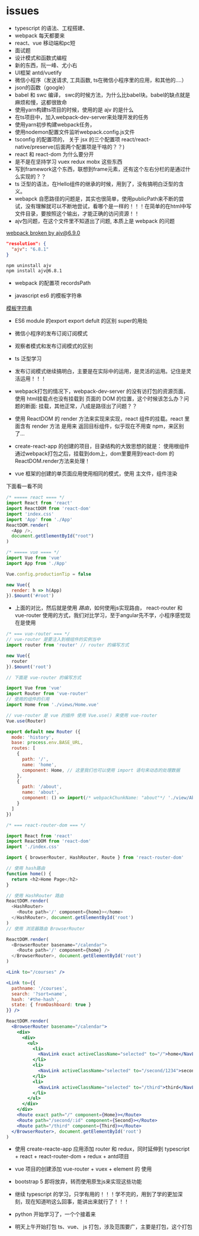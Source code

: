 # issues

- typescript 的语法、工程搭建、
- webpack 每天都要来
- react、vue 移动端和pc短
- 面试题
- 设计模式和函数式编程
- 新的东西，阮一峰、尤小右
- UI框架 antd/vuetify
- 微信小程序（发送请求, 工具函数, ts在微信小程序里的应用，和其他的....）
- json的函数（google）
- babel 和 swc 编译， swc的时候方法，为什么比babel块。babel的缺点就是麻烦和慢，这都很致命
- 使用yarn构建ts项目的时候，使用的是 ajv 的是什么
- 在ts项目中，加入webpack-dev-server来处理开发的任务
- 使用yarn初步构建webpack任务，
- 使用nodemon配置文件监听webpack.config.js文件
- tsconfig 的配置项的， 关于 jsx 的三个配置项 react/react-native/preserve(后面两个配置项是干啥的？？)
- react 和 react-dom 为什么要分开
- 是不是在坚持学习 vuex redux mobx 这些东西
- 写到framework这个东西，联想到frame元素，还有这个左右分栏的是通过什么实现的？？
- ts 泛型的语法，在Hello组件的继承的时候，用到了，没有搞明白泛型的含义。
- webapck 自愿路径的问题是，其实也很简单，使用publicPath来不断的尝试，没有理解就可以不断地尝试，看哪个是一样的！！！在简单的在html中写文件目录，要按照这个输出，才能正确的访问资源！！
- ajv包问题，在这个文件里不知道出了问题, 本质上是 webpack 的问题

[webpack broken by ajv@6.9.0](https://github.com/webpack/webpack/issues/8768)

```json
"resolution": {
  "ajv": "6.8.1"
}
```

```bash
npm uninstall ajv
npm install ajv@6.8.1
```

- webpack 的配置项 recordsPath

- javascript es6 的模板字符串

[模板字符串](http://es6.ruanyifeng.com/#docs/string)

- ES6 module 的export export defult 的区别 super的用处
- 微信小程序的发布订阅订阅模式
- 观察者模式和发布订阅模式的区别
- ts 泛型学习
- 发布订阅模式继续搞明白，主要是在实际中的运用，是灵活的运用。记住是灵活运用！！！
- webpack打包的情况下，webpack-dev-server 的没有访打包的资源页面，使用 html挂载点也没有挂载到 页面的 DOM 的位置，这个时候该怎么办？问题的断面: 挂载，其他正常，八成是路径出了问题？？
- 使用 ReactDOM 的 render 方法来实现来实现，react 组件的挂载。react 里面含有 render 方法 是用来 返回目标组件，似乎现在不用查 npm，来区别了...

- create-react-app 的创建的项目，目录结构的大致思想的就是： 使用根组件通过webpack打包之后，挂载到dom上，dom里要用到react-dom 的ReactDOM.render方法来处理！

- vue 框架的创建的单页面应用使用相同的模式，使用 主文件，组件渲染

下面看一看不同

```js
/* ===== react ==== */
import React from 'react'
import ReactDOM from 'react-dom'
import 'index.css'
import 'App' from './App'
ReactDOM.render(
  <App />,
  document.getElementById("root")
)

/* ===== vue ==== */
import Vue from 'vue'
import App from './App'

Vue.config.productionTip = false

new Vue({
  render: h => h(App)
}).$mount('#root')
```

- 上面的对比，然后就是使用 *路由*，如何使用js实现路由， react-router 和 vue-router 使用的方式，我们对比学习，至于angular先不学，小程序感觉现在是使用

```js
/* === vue-router === */
// vue-router 是要注入到根组件的实例当中
import router from 'router' // router 的编写方式

new Vue({
  router
}).$mount('root')

// 下面是 vue-router 的编写方式

import Vue from 'vue'
import Router from 'vue-router'
// 使用的组件的引用
import Home from './views/Home.vue'

// vue-router 是 vue 的插件 使用 Vue.use() 来使用 vue-router
Vue.use(Router)

export default new Router ({
  mode: 'history',
  base: process.env.BASE_URL,
  routes: [
    {
      path: '/',
      name: 'home',
      component: Home, // 这里我们也可以使用 import 语句来动态的处理数据
    },
    {
      path: '/about',
      name: 'about',
      component: () => import(/* webpackChunkName: "about"*/ './view/About.vue)
    }
  ]
})

/* === react-router-dom === */

import React from 'react'
import ReactDOM from 'react-dom'
import './index.css'

import { browserRouter, HashRouter, Route } from 'react-router-dom'

// 使用 hash路由
function home() {
  return <h2>Home Page</h2>
}

// 使用 HashRouter 路由
ReactDOM.render(
  <HashRouter>
    <Route path='/' component={home}></home>
  </HashRouter>, document.getElementById('root')
)
// 使用 浏览器路由 BrowserRouter

ReactDOM.render(
  <BrowserRouter basename="/calendar">
    <Route path='/' component={home} />
  </BrowserRouter>, document.getElementById('root')
)
```

```jsx
<Link to="/courses" />

<Link to={{
  pathname: '/courses',
  search: '?sort=name',
  hash: '#the-hash',
  state: { fromDashboard: true }
}} />

ReactDOM.render(
  <BrowserRouter basename="/calendar">
    <div>
      <div>
        <ul>
          <li>
            <NavLink exact activeClassName="selected" to="/">home</NavLink>
          </li>
          <li>
            <NavLink activeClassName="selected" to="/second/1234">second</NavLink>
          </li>
          <li>
            <NavLink activeClassName="selected" to="/third">third</NavLink>
          </li>
        </ul>
      </div>
    </div>
    <Route exact path="/" component={Home}></Route>
    <Route path="/second/:id" component={Second}></Route>
    <Route path="/third" component={Third}></Route>
  </BrowserRouter>, document.getElementById('root')
)
```

- 使用 create-reacte-app 应用添加 router 和 redux，同时延伸到 typescript + react + react-router-dom + redux + antd项目

- vue 项目的创建添加 vue-router + vuex + element 的 使用

- bootstrap 5 即将放弃，转而使用原生js来实现这些功能

- 继续 typescript 的学习，只学有用的！！！学不完的，用到了学的更加深刻，现在知道哟这么回事，能讲出来就行了！！！

- python 开始学习了，一个个接着来
- 明天上午开始打包 ts、vue、 js 打包，涉及范围要广，主要是打包，这个打包